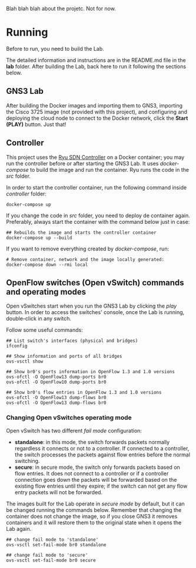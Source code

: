 Blah blah blah about the projetc. Not for now.

# Running

Before to run, you need to build the Lab.

The detailed information and instructions are in the README.md file in the __lab__ folder. After building the Lab, back here to run it following the sections below.


## GNS3 Lab

After building the Docker images and importing them to GNS3, importing the Cisco 3725 image (not provided with this project), and configuring and deploying the cloud node to connect to the Docker network, click the __Start (PLAY)__ button. Just that!


## Controller

This project uses the [Ryu SDN Controller](http://osrg.github.io/ryu/) on a Docker container; you may run the controller before or after starting the GNS3 Lab. It uses _docker-compose_ to build the image and run the container. Ryu runs the code in the _src_ folder.

In order to start the controller container, run the following command inside _controller_ folder:

```
docker-compose up
```

If you change the code in _src_ folder, you need to deploy de container again. Preferably, always start the container with the command below just in case:

```
## Rebuilds the image and starts the controller container
docker-compose up --build
```

If you want to remove everything created by _docker-compose_, run:

```
# Remove container, network and the image locally generated:
docker-compose down --rmi local
```


## OpenFlow switches (Open vSwitch) commands and operating modes

Open vSwitches start when you run the GNS3 Lab by clicking the _play_ button. In order to access the switches' console, once the Lab is running, double-click in any switch.

Follow some useful commands:

```
## List switch's interfaces (physical and bridges)
ifconfig

## Show information and ports of all bridges
ovs-vsctl show

## Show br0's ports information in OpenFlow 1.3 and 1.0 versions
ovs-ofctl -O OpenFlow13 dump-ports br0
ovs-ofctl -O OpenFlow10 dump-ports br0

## Show br0's flow entries in OpenFlow 1.3 and 1.0 versions
ovs-ofctl -O OpenFlow13 dump-flows br0
ovs-ofctl -O OpenFlow13 dump-flows br0
```

### Changing Open vSwitches operating mode

Open vSwitch has two different _fail mode_ configuration:

 * __standalone__: in this mode, the switch forwards packets normally regardless it connects or not to a controller. If connected to a controller, the switch processes the packets against flow entries before the normal switching.
 * __secure__: in secure mode, the switch only forwards packets based on flow entries. It does not connect to a controller or if a controller connection goes down the packets will be forwarded based on the existing flow entries until they expire; if the switch can not get any flow entry packets will not be forwarded.

The images built for the Lab operate in _secure mode_ by default, but it can be changed running the commands below. Remember that changing the container does not change the image, so if you close GNS3 it removes containers and it will restore them to the original state when it opens the Lab again.

```
## change fail mode to 'standalone'
ovs-vsctl set-fail-mode br0 standalone

## change fail mode to 'secure'
ovs-vsctl set-fail-mode br0 secure
```
